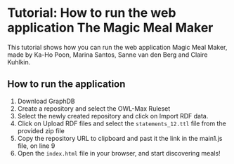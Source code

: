 # **Tutorial: How to run the web application The Magic Meal Maker**

This tutorial shows how you can run the web application Magic Meal Maker, made by Ka-Ho Poon, Marina Santos, Sanne van den Berg and Claire Kuhlkin.

## How to run the application

1. Download GraphDB
2. Create a repository and select the OWL-Max Ruleset 
3. Select the newly created repository and click on Import RDF data.
4. Click on Upload RDF files and select the `statements_12.ttl` file from the provided zip file
5. Copy the repository URL to clipboard and past it the link in the main1.js file, on line 9
6. Open the `index.html` file in your browser, and start discovering meals! 
